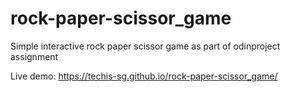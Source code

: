 # rock-paper-scissor_game
Simple interactive rock paper scissor game as part of odinproject assignment

Live demo: https://techis-sg.github.io/rock-paper-scissor_game/
